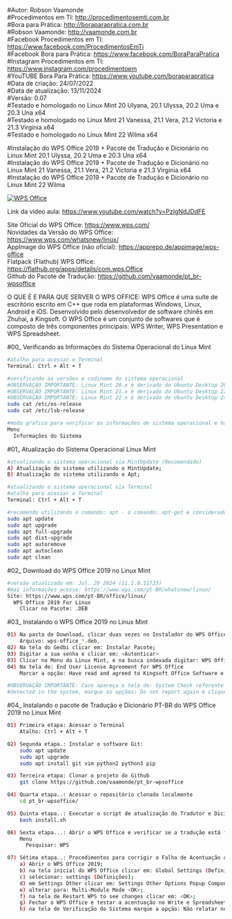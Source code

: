 #Autor: Robson Vaamonde<br>
#Procedimentos em TI: http://procedimentosemti.com.br<br>
#Bora para Prática: http://boraparapratica.com.br<br>
#Robson Vaamonde: http://vaamonde.com.br<br>
#Facebook Procedimentos em TI: https://www.facebook.com/ProcedimentosEmTi<br>
#Facebook Bora para Prática: https://www.facebook.com/BoraParaPratica<br>
#Instagram Procedimentos em TI: https://www.instagram.com/procedimentoem<br>
#YouTUBE Bora Para Prática: https://www.youtube.com/boraparapratica<br>
#Data de criação: 24/07/2022<br>
#Data de atualização: 13/11/2024<br>
#Versão: 0.07<br>
#Testado e homologado no Linux Mint 20 Ulyana, 20.1 Ulyssa, 20.2 Uma e 20.3 Una x64<br>
#Testado e homologado no Linux Mint 21 Vanessa, 21.1 Vera, 21.2 Victoria e 21.3 Virginia x64<br>
#Testado e homologado no Linux Mint 22 Wilma x64<br>

#Instalação do WPS Office 2019 + Pacote de Tradução e Dicionário no Linux Mint 20.1 Ulyssa, 20.2 Uma e 20.3 Una x64<br>
#Instalação do WPS Office 2019 + Pacote de Tradução e Dicionário no Linux Mint 21 Vanessa, 21.1 Vera, 21.2 Victoria e 21.3 Virginia x64<br>
#Instalação do WPS Office 2019 + Pacote de Tradução e Dicionário no Linux Mint 22 Wilma<br>

[![WPS Office](http://img.youtube.com/vi/PzIgNdJDdFE/0.jpg)](https://www.youtube.com/watch?v=PzIgNdJDdFE "WPS Office")

Link da vídeo aula: https://www.youtube.com/watch?v=PzIgNdJDdFE

Site Oficial do WPS Office: https://www.wps.com/<br>
Novidades da Versão do WPS Office: https://www.wps.com/whatsnew/linux/<br>
AppImage do WPS Office (não oficial): https://apprepo.de/appimage/wps-office<br>
Flatpack (Flathub) WPS Office: https://flathub.org/apps/details/com.wps.Office<br>
Github do Pacote de Tradução: https://github.com/vaamonde/pt_br-wpsoffice

O QUE É E PARA QUE SERVER O WPS OFFICE: WPS Office é uma suíte de escritório escrito em C++ que roda em plataformas Windows, Linux, Android e iOS. Desenvolvido pelo desenvolvedor de software chinês em Zhuhai, a Kingsoft. O WPS Office é um conjunto de softwares que é composto de três componentes principais: WPS Writer, WPS Presentation e WPS Spreadsheet.

#00_ Verificando as Informações do Sistema Operacional do Linux Mint<br>
```bash
#atalho para acessar o Terminal
Terminal: Ctrl + Alt + T

#verificando as versões e codinome do sistema operacional
#OBSERVAÇÃO IMPORTANTE: Linux Mint 20.x é derivado do Ubuntu Desktop 20.04.x Focal Fossa
#OBSERVAÇÃO IMPORTANTE: Linux Mint 21.x é derivado do Ubuntu Desktop 22.04.x Jammy Jellyfish
#OBSERVAÇÃO IMPORTANTE: Linux Mint 22.x é derivado do Ubuntu Desktop 24.04.x Noble Numbat
sudo cat /etc/os-release
sudo cat /etc/lsb-release

#modo gráfico para verificar as informações de sistema operacional e hardware
Menu
  Informações do Sistema
```

#01_ Atualização do Sistema Operacional Linux Mint<br>
```bash
#atualizando o sistema operacional via MintUpdate (Recomendado)
A) Atualização do sistema utilizando o MintUpdate;
B) Atualização do sistema utilizando o Apt;

#atualizando o sistema operacional via Terminal
#atalho para acessar o Terminal
Terminal: Ctrl + Alt + T

#recomendo utilizando o comando: apt - o comando: apt-get e considerado obsoleto
sudo apt update
sudo apt upgrade
sudo apt full-upgrade
sudo apt dist-upgrade
sudo apt autoremove
sudo apt autoclean
sudo apt clean
```

#02_ Download do WPS Office 2019 no Linux Mint<br>
```bash
#versão atualizado em: Jul. 29 2024 (11.1.0.11723) 
#mai informações acesse: https://www.wps.com/pt-BR/whatsnew/linux/
Site: https://www.wps.com/pt-BR/office/linux/
  WPS Office 2019 For Linux
    Clicar no Pacote: .DEB
```

#03_ Instalando o WPS Office 2019 no Linux Mint<br>
```bash
01) Na pasta de Download, clicar duas vezes no Instalador do WPS Office 2019;
    Arquivo: wps-office_*.deb,
02) Na tela do Gedbi clicar em: Instalar Pacote;
03) Digitar a sua senha e clicar em: <Autenticar>
03) Clicar no Menu do Linux Mint, e na busca indexada digitar: WPS Office
04) Na tela de: End User License Agreement for WPS Office
    Marcar a opção: Have read and agreed to Kingsoft Office Software e clicar em: <I Confirm>

#OBSERVAÇÃO IMPORTANTE: Caso apareça a tela de: System Check referente a: Problems below are
#detected in the system, marque as opções: Do not report again e clique em: <Close>
```

#04_ Instalando o pacote de Tradução e Dicionário PT-BR do WPS Office 2019 no Linux Mint<br>
```bash
01) Primeira etapa: Acessar o Terminal
    Atalho: Ctrl + Alt + T

02) Segunda etapa.: Instalar o software Git:
    sudo apt update
    sudo apt upgrade
    sudo apt install git vim python2 python3 pip

03) Terceira etapa: Clonar o projeto do Github
    git clone https://github.com/vaamonde/pt_br-wpsoffice

04) Quarta etapa..: Acessar o repositório clonado localmente
    cd pt_br-wpsoffice/

05) Quinta etapa..: Executar o script de atualização do Tradutor e Dicionário
    bash install.sh

06) Sexta etapa...: Abrir o WPS Office e verificar se a tradução está funcionando
    Menu
      Pesquisar: WPS

07) Sétima etapa..: Procedimentos para corrigir a Falha de Acentuação do WPS Office
    a) Abrir o WPS Office 2019;
    b) na tela inicial do WPS Office clicar em: Global Settings (Definições Globais);
    c) selecionar: settings (Definições);
    d) em Settings Other clicar em: Settings Other Options Popup Component;
    e) alterar para: Multi-Module Mode <OK>;
    f) na tela de Restart WPS to see changes clicar em: <OK>;
    g) Fechar o WPS Office e testar a acentuação no Write e Spreadsheets;
    h) na tela de Verificação do Sistema marque a opção: Não relatar novamente e <Close>
```